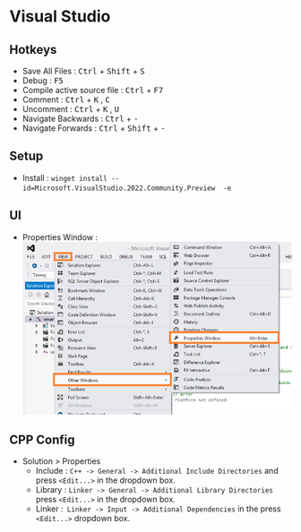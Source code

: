# Visual Studio

## Hotkeys
  - Save All Files :  <kbd>Ctrl</kbd> +  <kbd>Shift</kbd> + <kbd>S</kbd> 
  - Debug : <kbd>F5</kbd>
  - Compile active source file : <kbd>Ctrl</kbd> +  <kbd>F7</kbd>
  - Comment :  <kbd>Ctrl</kbd> +  <kbd>K</kbd> , <kbd>C</kbd>
  - Uncomment :  <kbd>Ctrl</kbd> +  <kbd>K</kbd> , <kbd>U</kbd>
  - Navigate Backwards :  <kbd>Ctrl</kbd> +  <kbd>-</kbd> 
  - Navigate Forwards :  <kbd>Ctrl</kbd> +  <kbd>Shift</kbd> + <kbd>-</kbd> 

## Setup
  - Install : `winget install --id=Microsoft.VisualStudio.2022.Community.Preview  -e`


## UI

- Properties Window : 
  ![Properties Window](static/image.png)

## CPP Config
  - Solution > Properties
    - Include : `C++ -> General -> Additional Include Directories` and press `<Edit...>` in the dropdown box.
    - Library : `Linker -> General -> Additional Library Directories` press `<Edit...>` in the dropdown box.
    - Linker :` Linker -> Input -> Additional Dependencies` in the  press `<Edit...>` dropdown box.